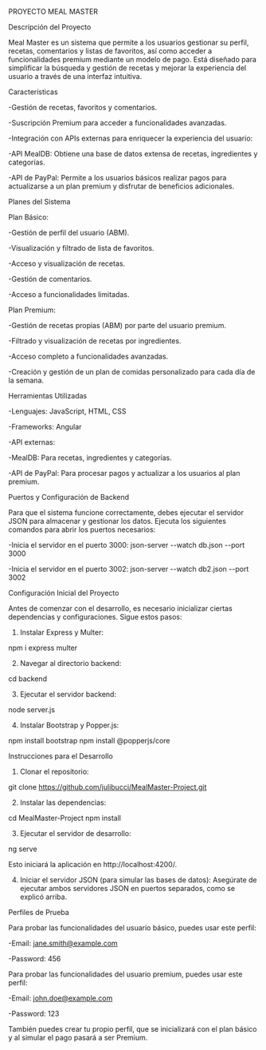 PROYECTO MEAL MASTER

Descripción del Proyecto

Meal Master es un sistema que permite a los usuarios gestionar su perfil, recetas, comentarios y listas de favoritos, así como acceder a funcionalidades premium mediante un modelo de pago. Está diseñado para simplificar la búsqueda y gestión de recetas y mejorar la experiencia del usuario a través de una interfaz intuitiva.

Características

-Gestión de recetas, favoritos y comentarios.

-Suscripción Premium para acceder a funcionalidades avanzadas.

-Integración con APIs externas para enriquecer la experiencia del usuario:

  -API MealDB: Obtiene una base de datos extensa de recetas, ingredientes y categorías.

  -API de PayPal: Permite a los usuarios básicos realizar pagos para actualizarse a un plan premium y disfrutar de beneficios adicionales.

Planes del Sistema

Plan Básico:

-Gestión de perfil del usuario (ABM).

-Visualización y filtrado de lista de favoritos.

-Acceso y visualización de recetas.

-Gestión de comentarios.

-Acceso a funcionalidades limitadas.

Plan Premium:

-Gestión de recetas propias (ABM) por parte del usuario premium.

-Filtrado y visualización de recetas por ingredientes.

-Acceso completo a funcionalidades avanzadas.

-Creación y gestión de un plan de comidas personalizado para cada día de la semana.

Herramientas Utilizadas

-Lenguajes: JavaScript, HTML, CSS

-Frameworks: Angular

-API externas:

  -MealDB: Para recetas, ingredientes y categorías.

  -API de PayPal: Para procesar pagos y actualizar a los usuarios al plan premium.

Puertos y Configuración de Backend

Para que el sistema funcione correctamente, debes ejecutar el servidor JSON para almacenar y gestionar los datos. Ejecuta los siguientes comandos para abrir los puertos necesarios:

-Inicia el servidor en el puerto 3000: json-server --watch db.json --port 3000

-Inicia el servidor en el puerto 3002: json-server --watch db2.json --port 3002

Configuración Inicial del Proyecto

Antes de comenzar con el desarrollo, es necesario inicializar ciertas dependencias y configuraciones. Sigue estos pasos:

1) Instalar Express y Multer:

npm i express multer

2) Navegar al directorio backend:

cd backend

3) Ejecutar el servidor backend:

node server.js

4) Instalar Bootstrap y Popper.js:

npm install bootstrap
npm install @popperjs/core

Instrucciones para el Desarrollo

1) Clonar el repositorio:

git clone https://github.com/julibucci/MealMaster-Project.git

2) Instalar las dependencias:

cd MealMaster-Project
npm install

3) Ejecutar el servidor de desarrollo:

ng serve

Esto iniciará la aplicación en http://localhost:4200/.

4) Iniciar el servidor JSON (para simular las bases de datos):
Asegúrate de ejecutar ambos servidores JSON en puertos separados, como se explicó arriba.

Perfiles de Prueba

Para probar las funcionalidades del usuario básico, puedes usar este perfil:

-Email: jane.smith@example.com

-Password: 456

Para probar las funcionalidades del usuario premium, puedes usar este perfil:

-Email: john.doe@example.com

-Password: 123

También puedes crear tu propio perfil, que se inicializará con el plan básico y al simular el pago pasará a ser Premium.

